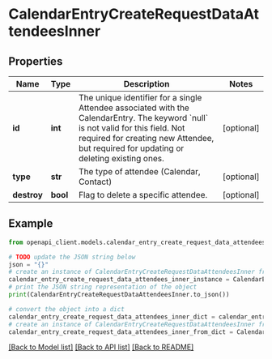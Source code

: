 # CalendarEntryCreateRequestDataAttendeesInner


## Properties

Name | Type | Description | Notes
------------ | ------------- | ------------- | -------------
**id** | **int** | The unique identifier for a single Attendee associated with the CalendarEntry. The keyword &#x60;null&#x60; is not valid for this field. Not required for creating new Attendee, but required for updating or deleting existing ones. | [optional] 
**type** | **str** | The type of attendee (Calendar, Contact) | [optional] 
**destroy** | **bool** | Flag to delete a specific attendee. | [optional] 

## Example

```python
from openapi_client.models.calendar_entry_create_request_data_attendees_inner import CalendarEntryCreateRequestDataAttendeesInner

# TODO update the JSON string below
json = "{}"
# create an instance of CalendarEntryCreateRequestDataAttendeesInner from a JSON string
calendar_entry_create_request_data_attendees_inner_instance = CalendarEntryCreateRequestDataAttendeesInner.from_json(json)
# print the JSON string representation of the object
print(CalendarEntryCreateRequestDataAttendeesInner.to_json())

# convert the object into a dict
calendar_entry_create_request_data_attendees_inner_dict = calendar_entry_create_request_data_attendees_inner_instance.to_dict()
# create an instance of CalendarEntryCreateRequestDataAttendeesInner from a dict
calendar_entry_create_request_data_attendees_inner_from_dict = CalendarEntryCreateRequestDataAttendeesInner.from_dict(calendar_entry_create_request_data_attendees_inner_dict)
```
[[Back to Model list]](../README.md#documentation-for-models) [[Back to API list]](../README.md#documentation-for-api-endpoints) [[Back to README]](../README.md)


